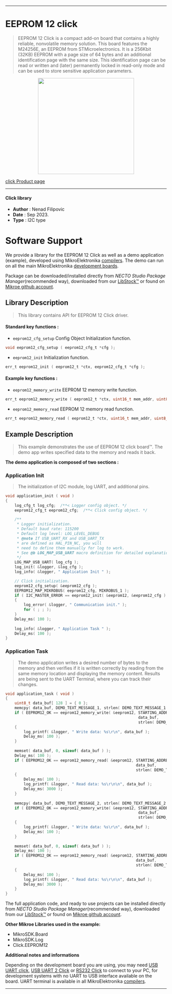 
---
# EEPROM 12 click

> EEPROM 12 Click is a compact add-on board that contains a highly reliable, nonvolatile memory solution. This board features the M24256E, an EEPROM from STMicroelectronics. It is a 256Kbit (32KB) EEPROM with a page size of 64 bytes and an additional identification page with the same size. This identification page can be read or written and (later) permanently locked in read-only mode and can be used to store sensitive application parameters.

<p align="center">
  <img src="https://download.mikroe.com/images/click_for_ide/eeprom12_click.png" height=300px>
</p>

[click Product page](https://www.mikroe.com/eeprom-12-click)

---


#### Click library

- **Author**        : Nenad Filipovic
- **Date**          : Sep 2023.
- **Type**          : I2C type


# Software Support

We provide a library for the EEPROM 12 Click
as well as a demo application (example), developed using MikroElektronika
[compilers](https://www.mikroe.com/necto-studio).
The demo can run on all the main MikroElektronika [development boards](https://www.mikroe.com/development-boards).

Package can be downloaded/installed directly from *NECTO Studio Package Manager*(recommended way), downloaded from our [LibStock&trade;](https://libstock.mikroe.com) or found on [Mikroe github account](https://github.com/MikroElektronika/mikrosdk_click_v2/tree/master/clicks).

## Library Description

> This library contains API for EEPROM 12 Click driver.

#### Standard key functions :

- `eeprom12_cfg_setup` Config Object Initialization function.
```c
void eeprom12_cfg_setup ( eeprom12_cfg_t *cfg );
```

- `eeprom12_init` Initialization function.
```c
err_t eeprom12_init ( eeprom12_t *ctx, eeprom12_cfg_t *cfg );
```

#### Example key functions :

- `eeprom12_memory_write` EEPROM 12 memory write function.
```c
err_t eeprom12_memory_write ( eeprom12_t *ctx, uint16_t mem_addr, uint8_t *data_in, uint8_t len );
```

- `eeprom12_memory_read` EEPROM 12 memory read function.
```c
err_t eeprom12_memory_read ( eeprom12_t *ctx, uint16_t mem_addr, uint8_t *data_out, uint8_t len );
```

## Example Description

> This example demonstrates the use of EEPROM 12 click board™.
> The demo app writes specified data to the memory and reads it back.

**The demo application is composed of two sections :**

### Application Init

> The initialization of I2C module, log UART, and additional pins.

```c
void application_init ( void ) 
{
    log_cfg_t log_cfg;  /**< Logger config object. */
    eeprom12_cfg_t eeprom12_cfg;  /**< Click config object. */

    /** 
     * Logger initialization.
     * Default baud rate: 115200
     * Default log level: LOG_LEVEL_DEBUG
     * @note If USB_UART_RX and USB_UART_TX 
     * are defined as HAL_PIN_NC, you will 
     * need to define them manually for log to work. 
     * See @b LOG_MAP_USB_UART macro definition for detailed explanation.
     */
    LOG_MAP_USB_UART( log_cfg );
    log_init( &logger, &log_cfg );
    log_info( &logger, " Application Init " );

    // Click initialization.
    eeprom12_cfg_setup( &eeprom12_cfg );
    EEPROM12_MAP_MIKROBUS( eeprom12_cfg, MIKROBUS_1 );
    if ( I2C_MASTER_ERROR == eeprom12_init( &eeprom12, &eeprom12_cfg ) ) 
    {
        log_error( &logger, " Communication init." );
        for ( ; ; );
    }
    Delay_ms( 100 );
    
    log_info( &logger, " Application Task " );
    Delay_ms( 100 );
}
```

### Application Task

> The demo application writes a desired number of bytes to the memory 
> and then verifies if it is written correctly
> by reading from the same memory location and displaying the memory content.
> Results are being sent to the UART Terminal, where you can track their changes.

```c
void application_task ( void ) 
{
    uint8_t data_buf[ 128 ] = { 0 };
    memcpy( data_buf, DEMO_TEXT_MESSAGE_1, strlen( DEMO_TEXT_MESSAGE_1 ) );
    if ( EEPROM12_OK == eeprom12_memory_write( &eeprom12, STARTING_ADDRESS, 
                                                          data_buf, 
                                                          strlen( DEMO_TEXT_MESSAGE_1 ) ) )
    {
        log_printf( &logger, " Write data: %s\r\n", data_buf );
        Delay_ms( 100 );
    }
    
    memset( data_buf, 0, sizeof( data_buf ) );
    Delay_ms( 100 );
    if ( EEPROM12_OK == eeprom12_memory_read( &eeprom12, STARTING_ADDRESS, 
                                                         data_buf, 
                                                         strlen( DEMO_TEXT_MESSAGE_1 ) ) )
    {
        Delay_ms( 100 );
        log_printf( &logger, " Read data: %s\r\n\n", data_buf );
        Delay_ms( 3000 );
    }
    
    memcpy( data_buf, DEMO_TEXT_MESSAGE_2, strlen( DEMO_TEXT_MESSAGE_2 ) );
    if ( EEPROM12_OK == eeprom12_memory_write( &eeprom12, STARTING_ADDRESS, 
                                                          data_buf, 
                                                          strlen( DEMO_TEXT_MESSAGE_2 ) ) )
    {
        log_printf( &logger, " Write data: %s\r\n", data_buf );
        Delay_ms( 100 );
    }
    
    memset( data_buf, 0, sizeof( data_buf ) );
    Delay_ms( 100 );
    if ( EEPROM12_OK == eeprom12_memory_read( &eeprom12, STARTING_ADDRESS, 
                                                         data_buf, 
                                                         strlen( DEMO_TEXT_MESSAGE_2 ) ) )
    {
        Delay_ms( 100 );
        log_printf( &logger, " Read data: %s\r\n\n", data_buf );
        Delay_ms( 3000 );
    }
}
```

The full application code, and ready to use projects can be installed directly from *NECTO Studio Package Manager*(recommended way), downloaded from our [LibStock&trade;](https://libstock.mikroe.com) or found on [Mikroe github account](https://github.com/MikroElektronika/mikrosdk_click_v2/tree/master/clicks).

**Other Mikroe Libraries used in the example:**

- MikroSDK.Board
- MikroSDK.Log
- Click.EEPROM12

**Additional notes and informations**

Depending on the development board you are using, you may need
[USB UART click](https://www.mikroe.com/usb-uart-click),
[USB UART 2 Click](https://www.mikroe.com/usb-uart-2-click) or
[RS232 Click](https://www.mikroe.com/rs232-click) to connect to your PC, for
development systems with no UART to USB interface available on the board. UART
terminal is available in all MikroElektronika
[compilers](https://shop.mikroe.com/compilers).

---
